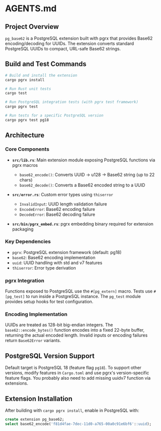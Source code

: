 # AGENTS.md

## Project Overview

`pg_base62` is a PostgreSQL extension built with pgrx that provides Base62
encoding/decoding for UUIDs. The extension converts standard PostgreSQL UUIDs to
compact, URL-safe Base62 strings.

## Build and Test Commands

```bash
# Build and install the extension
cargo pgrx install

# Run Rust unit tests
cargo test

# Run PostgreSQL integration tests (with pgrx test framework)
cargo pgrx test

# Run tests for a specific PostgreSQL version
cargo pgrx test pg18
```

## Architecture

### Core Components

- **`src/lib.rs`**: Main extension module exposing PostgreSQL functions via pgrx
  macros
  - `base62_encode()`: Converts UUID → u128 → Base62 string (up to 22 chars)
  - `base62_decode()`: Converts a Base62 encoded string to a UUID

- **`src/error.rs`**: Custom error types using `thiserror`
  - `InvalidInput`: UUID length validation failure
  - `EncodeError`: Base62 encoding failure
  - `DecodeError`: Base62 decoding failure

- **`src/bin/pgrx_embed.rs`**: pgrx embedding binary required for extension
  packaging

### Key Dependencies

- `pgrx`: PostgreSQL extension framework (default: pg18)
- `base62`: Base62 encoding implementation
- `uuid`: UUID handling with std and v7 features
- `thiserror`: Error type derivation

### pgrx Integration

Functions exposed to PostgreSQL use the `#[pg_extern]` macro. Tests use
`#[pg_test]` to run inside a PostgreSQL instance. The `pg_test` module provides
setup hooks for test configuration.

### Encoding Implementation

UUIDs are treated as 128-bit big-endian integers. The `base62::encode_bytes()`
function encodes into a fixed 22-byte buffer, returning the actual encoded
length. Invalid inputs or encoding failures return `Base62Error` variants.

## PostgreSQL Version Support

Default target is PostgreSQL 18 (feature flag `pg18`). To support other
versions, modify features in `Cargo.toml` and use pgrx's version-specific
feature flags. You probably also need to add missing uuidv7 function via
extensions.

## Extension Installation

After building with `cargo pgrx install`, enable in PostgreSQL with:

```sql
create extension pg_base62;
select base62_encode('f81d4fae-7dec-11d0-a765-00a0c91e6bf6'::uuid);
```

